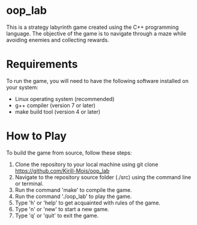 # oop_lab
This is a strategy labyrinth game created using the C++ programming language. The objective of the game is to navigate through a maze while avoiding enemies and collecting rewards.

# Requirements
To run the game, you will need to have the following software installed on your system:

- Linux operating system (recommended)
- g++ compiler (version 7 or later)
- make build tool (version 4 or later)

# How to Play
To build the game from source, follow these steps:

1. Clone the repository to your local machine using git clone https://github.com/Kirill-Mois/oop_lab
2. Navigate to the repository source folder (./src) using the command line or terminal.
3. Run the command 'make' to compile the game.
4. Run the command './oop_lab' to play the game.
5. Type 'h' or 'help' to get acquainted with rules of the game.
6. Type 'n' or 'new' to start a new game.
7. Type 'q' or 'quit' to exit the game.
